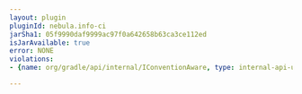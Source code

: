```yaml
---
layout: plugin
pluginId: nebula.info-ci
jarSha1: 05f9990daf9999ac97f0a642658b63ca3ce112ed
isJarAvailable: true
error: NONE
violations:
- {name: org/gradle/api/internal/IConventionAware, type: internal-api-usage}

---
```

